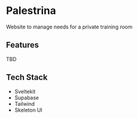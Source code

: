 # Palestrina

Website to manage needs for a private training room

## Features

TBD

## Tech Stack

- Sveltekit 
- Supabase
- Tailwind
- Skeleton UI